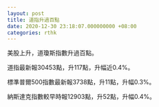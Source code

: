 ```yaml
---
layout: post
title: 道指升過百點
date: 2020-12-30 23:18:07.000000000 +08:00
categories: rthk
---
```


美股上升，道瓊斯指數升過百點。

道指最新報30453點，升117點，升幅近0.4%。

標準普爾500指數最新報3738點，升11點，升幅0.3%。

納斯達克指數較早時報12903點，升52點，升幅0.4%。
